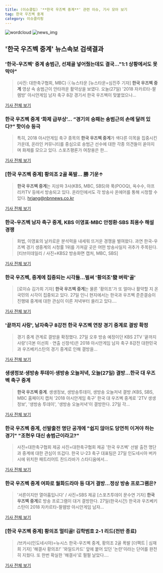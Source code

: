 ```yaml
---
title: (이슈클립) '**한국 우즈벡 중계**' 관련 이슈, 기사 모아 보기
tag: 한국 우즈벡 중계
category: 이슈클리핑
---
```

![wordcloud](https://s3.ap-northeast-2.amazonaws.com/lyrics101-wordcloud/2018-08-27-1535371146.png)
![news_img](https://user-images.githubusercontent.com/42597476/44507050-1206f400-a6e4-11e8-8d98-7ffbfebb353f.png)
## **'**한국 우즈벡 중계**'** 뉴스속보 검색결과
### '한국-우즈벡' 중계 송범근, 선제골 넣어줬는데도 결국…"1:1 상황에서도 못 막아"

>(사진: 대한축구협회, MBC) ⓒ뉴스타운 [뉴스타운=심진주 기자] **한국 우즈벡 중계** 영상 속 송범근이 안타까운 활약상을 보였다. 오늘(27일) '2018 자카르타-팔렘방' 아시안게임 남자 축구 8강 경기서 한국 우즈벡이 맞붙었으나...

<a href="http://www.newstown.co.kr/news/articleView.html?idxno=338189" target="_blank">기사 전체 보기</a>

### **한국 우즈벡 중계** ‘화제 급부상’... “경기의 승패는 송범근의 손에 달려 있다?” 핫이슈 등극

>특히, 2018 아시안게임 축구 종목의 **한국 우즈벡 중계**가 색다른 이목을 집중시킨 가운데, 온라인 커뮤니티를 중심으로 송범근 선수에 대한 각종 의견들이 쏟아지며 화제를 모으고 있다. 스포츠평론가 여창용은 한...

<a href="http://www.upkorea.net/news/articleView.html?idxno=376762" target="_blank">기사 전체 보기</a>

### [**한국 우즈벡 중계**] 황의조 2골 폭발… 勝 기운↑

>**한국 우즈벡 중계**는 지상파 3사(KBS, MBC, SBS)와 푹(POOQ), 옥수수, 아프리카TV 등에서 방송되고 있다. 온라인에서도 각 방송사 온에어를 통해 시청할 수 있다. hrjang@nbnnews.co.kr

<a href="http://www.nbnnews.co.kr/news/articleView.html?idxno=170584" target="_blank">기사 전체 보기</a>

### 한국-우즈벡 남자 축구 중계, KBS 이영표·MBC 안정환·SBS 최용수 해설 경쟁

>화법, 이영표의 날카로운 분석력을 내세워 뜨거운 경쟁을 벌여왔다. 과연 한국-우즈벡 경기 생중계의 시청률 1위를 가져갈 곳은 어떤 방송사일지 귀추가 주목된다. [티브이데일리 / 사진=KBS2 방송화면 캡처, MBC, SBS]

<a href="http://tvdaily.asiae.co.kr/read.php3?aid=15353605541388686002" target="_blank">기사 전체 보기</a>

### 한국 우즈벡, 중계에 집중되는 시각들...벌써 '황의조'發 벼락'골'

>[로이슈 김가희 기자] **한국 우즈벡 중계**는 물론 '황의조'가 또 얼마나 활약할 지 온 국민의 시각이 집중되고 있다. 27일 인니 현지에서는 한국과 우즈벡 준준결승이 진행돼 중계에 대한 관심이 이른 저녁부터 쏠리고 있다....

<a href="http://www.lawissue.co.kr/view.php?ud=2018082718180245652d12411ff9_12" target="_blank">기사 전체 보기</a>

### '끝까지 사랑', 남자축구 8강전 한국 우즈벡 연장 경기 중계로 결방 확정

>경기 중계 관계로 결방을 확정했다. 27일 오후 방송 예정이던 KBS 2TV '끝까지 사랑'(극본 이선희ㆍ연출 신창석)은 2018 아시안게임 남자 축구 8강전 대한민국과 우즈베키스탄의 경기 중계로 인해 결방을...

<a href="http://www.sportsq.co.kr/news/articleView.html?idxno=300289" target="_blank">기사 전체 보기</a>

### 생생정보·생방송 투데이·생방송 오늘저녁, 오늘(27일) 결방…한국 대 우즈벡 축구 중계

>**한국 우즈벡 중계**. 생생정보, 생방송투데이, 생방송 오늘저녁 결방 /KBS, SBS, MBC 홈페이지 캡처  '2018 아시안게임 축구' 한국 대 우즈벡 중계로 '2TV 생생정보', '생방송 투데이', '생방송 오늘저녁'이 결방한다.  27일 각...

<a href="http://www.kyeongin.com/main/view.php?key=20180827001744129" target="_blank">기사 전체 보기</a>

### **한국 우즈벡 중계**, 선발출전 명단 공개에 "쉽지 않아도 당연히 이겨야 하는 경기" "조현우 대신 송범근이라고?"

>사진=대한축구협회 제공 사진=대한축구협회 제공 '한국 우즈벡' 선발 출전 명단과 중계에 대한 관심이 뜨겁다.  한국 U-23 축구 대표팀은 27일 인도네시아 버카시에 위치한 패트리어트 찬드라바가 스타디움에서...

<a href="http://www.whitepaper.co.kr/news/articleView.html?idxno=111464" target="_blank">기사 전체 보기</a>

### **한국 우즈벡 중계** 여파로 월화드라마 등 대거 결방…정상 방송 프로그램은?

>'서른이지만 열아홉입니다' / 사진=SBS 제공 [스포츠투데이 문수연 기자] **한국 우즈벡 중계**로 방송 프로그램이 대거 결방한다. 27일(한국시간) 한국과 우즈베키스탄이 2018 자카르타-팔렘방 아시안게임 남자...

<a href="http://stoo.asiae.co.kr/news/naver_view.htm?idxno=2018082720353240062" target="_blank">기사 전체 보기</a>

### [**한국 우즈벡 중계**] 황의조 멀티골! 김학범호 2-1 리드(전반 종료)

>/브카시(인도네시아)=뉴시스 한국-우즈벡 중계, 황의조 2골 폭발 [더팩트 | 심재희 기자] '해결사 황의조!' '와일드카드' 앞에 붙어 있던 '논란'이라는 단어를 완전히 지웠다. 또 한번 확실한 '해결사'로 펄펄 날았다....

<a href="http://news.tf.co.kr/read/soccer/1731780.htm" target="_blank">기사 전체 보기</a>


